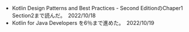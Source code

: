 - Kotlin Design Patterns and Best Practices - Second EditionのChaper1 Section2まで読んだ。　2022/10/18
- Kotlin for Java Developers を6％まで進めた。　2022/10/19

